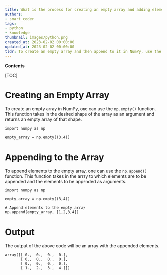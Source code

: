 ```yaml
---
title: What is the process for creating an empty array and adding elements to it using numpy?
authors:
- smart_coder
tags:
- python
- knowledge
thumbnail: images/python.png
created_at: 2023-02-02 00:00:00
updated_at: 2023-02-02 00:00:00
tldr: To create an empty array and then append to it in NumPy, use the np.append() function.
---
```


**Contents**

[TOC]

# Creating an Empty Array

To create an empty array in NumPy, one can use the `np.empty()` function. This function takes in the desired shape of the array as an argument and returns an empty array of that shape.

```
import numpy as np

empty_array = np.empty((3,4))
```

# Appending to the Array

To append elements to the empty array, one can use the `np.append()` function. This function takes in the array to which elements are to be appended and the elements to be appended as arguments.

```
import numpy as np

empty_array = np.empty((3,4))

# Append elements to the empty array
np.append(empty_array, [1,2,3,4])
```

# Output

The output of the above code will be an array with the appended elements.

```
array([[ 0.,  0.,  0.,  0.],
       [ 0.,  0.,  0.,  0.],
       [ 0.,  0.,  0.,  0.],
       [ 1.,  2.,  3.,  4.]])
```
